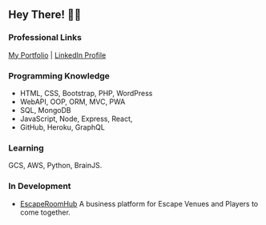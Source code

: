 ## Hey There! 🙋‍♂️ 
### Professional Links
[My Portfolio](https://dlittlefield81.github.io/reactportfolio/) | [LinkedIn Profile](https://www.linkedin.com/in/dennislittlefield/)

### Programming Knowledge
- HTML, CSS, Bootstrap, PHP, WordPress
- WebAPI, OOP, ORM, MVC, PWA
- SQL, MongoDB
- JavaScript, Node, Express, React, 
- GitHub, Heroku, GraphQL
### Learning
GCS, AWS, Python, BrainJS.
### In Development
- [EscapeRoomHub](https://github.com/DLittlefield81/EscapeRoomHub) A business platform for Escape Venues and Players to come together.

